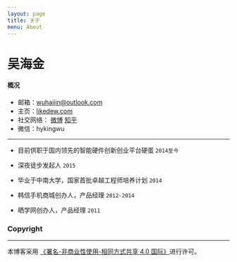 ```yaml
---
layout: page
title: 关于
menu: About
---
```


吴海金
===

#### 概况

- 邮箱：wuhaijin@outlook.com
- 主页：[likedew.com][1]
- 社交网络：  [微博][2]   [知乎][3]  
- 微信：hykingwu

---- 
- 目前供职于国内领先的智能硬件创新创业平台硬蛋   `2014至今`

- 深夜徒步发起人   `2015`

- 毕业于中南大学，国家首批卓越工程师培养计划   `2014`

- 韩信手机商城创办人，产品经理    `2012-2014`

- 晒学网创办人，产品经理   `2011`

### Copyright
---- 
本博客采用 [《署名-非商业性使用-相同方式共享 4.0 国际》][4]进行许可。

[1]:	http://likedew.com
[2]:	http://weibo.com/dream100fly
[3]:	http://www.zhihu.com/people/hyking
[4]:	https://creativecommons.org/licenses/by-nc-sa/4.0/deed.zh